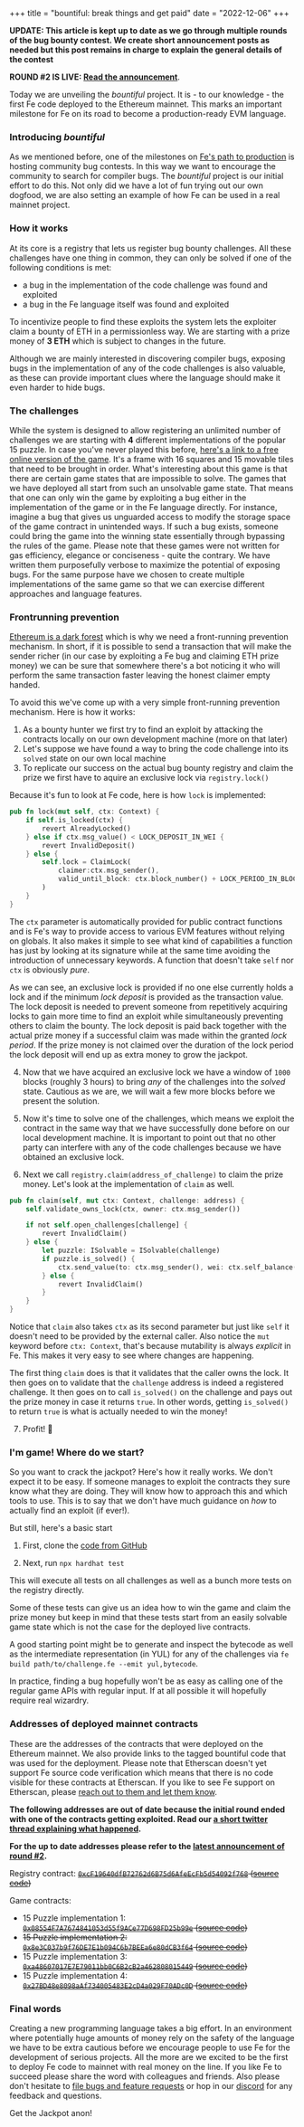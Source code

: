 +++
title = "bountiful: break things and get paid"
date = "2022-12-06"
+++

**UPDATE: This article is kept up to date as we go through multiple rounds of the bug bounty contest. We create short announcement posts as needed but this post remains in charge to explain the general details of the contest**

**ROUND #2 IS LIVE: [Read the announcement](/posts/bountiful-round-2)**.

Today we are unveiling the *bountiful* project. It is - to our knowledge - the first Fe code deployed to the Ethereum mainnet. This marks an important milestone for Fe on its road to become a production-ready EVM language.

### Introducing *bountiful*

As we mentioned before, one of the milestones on [Fe's path to production](https://blog.fe-lang.org/posts/path-to-production/) is hosting community bug contests. In this way we want to encourage the community to search for compiler bugs. The *bountiful* project is our initial effort to do this. Not only did we have a lot of fun trying out our own dogfood, we are also setting an example of how Fe can be used in a real mainnet project.

### How it works

At its core is a registry that lets us register bug bounty challenges. All these challenges have one thing in common, they can only be solved if one of the following conditions is met:

- a bug in the implementation of the code challenge was found and exploited
- a bug in the Fe language itself was found and exploited

To incentivize people to find these exploits the system lets the exploiter claim a bounty of ETH in a permissionless way. We are starting with a prize money of **3 ETH** which is subject to changes in the future.

Although we are mainly interested in discovering compiler bugs, exposing bugs in the implementation of any of the code challenges is also valuable, as these can provide important clues where the language should make it even harder to hide bugs.

### The challenges

While the system is designed to allow registering an unlimited number of challenges we are starting with **4** different implementations of the popular 15 puzzle. In case you've never played this before, [here's a link to a free online version of the game](https://15puzzle.netlify.app/). It's a frame with 16 squares and 15 movable tiles that need to be brought in order. What's interesting about this game is that there are certain game states that are impossible to solve. The games that we have deployed all start from such an unsolvable game state. That means that one can only win the game by exploiting a bug either in the implementation of the game or in the Fe language directly. For instance, imagine a bug that gives us unguarded access to modify the storage space of the game contract in unintended ways. If such a bug exists, someone could bring the game into the winning state essentially through bypassing the rules of the game.
Please note that these games were not written for gas efficiency, elegance or conciseness - quite the contrary. We have written them purposefully verbose to maximize the potential of exposing bugs. For the same purpose have we chosen to create multiple implementations of the same game so that we can exercise different approaches and language features.

### Frontrunning prevention

[Ethereum is a dark forest](https://www.paradigm.xyz/2020/08/ethereum-is-a-dark-forest) which is why we need a front-running prevention mechanism. In short, if it is possible to send a transaction that will make the sender richer (in our case by exploiting a Fe bug and claiming ETH prize money) we can be sure that somewhere there's a bot noticing it who will perform the same transaction faster leaving the honest claimer empty handed.

To avoid this we've come up with a very simple front-running prevention mechanism. Here is how it works:

1. As a bounty hunter we first try to find an exploit by attacking the contracts locally on our own development machine (more on that later)
2. Let's suppose we have found a way to bring the code challenge into its `solved` state on our own local machine
3. To replicate our success on the actual bug bounty registry and claim the prize we first have to aquire an exclusive lock via `registry.lock()`

Because it's fun to look at Fe code, here is how `lock` is implemented:

```rust
pub fn lock(mut self, ctx: Context) {
    if self.is_locked(ctx) {
        revert AlreadyLocked()
    } else if ctx.msg_value() < LOCK_DEPOSIT_IN_WEI {
        revert InvalidDeposit()
    } else {
        self.lock = ClaimLock(
            claimer:ctx.msg_sender(),
            valid_until_block: ctx.block_number() + LOCK_PERIOD_IN_BLOCKS
        )
    }
}
```

The `ctx` parameter is automatically provided for public contract functions and is Fe's way to provide access to various EVM features without relying on globals. It also makes it simple to see what kind of capabilities a function has just by looking at its signature while at the same time avoiding the introduction of unnecessary keywords. A function that doesn't take `self` nor `ctx` is obviously *pure*.

As we can see, an exclusive lock is provided if no one else currently holds a lock and if the minimum *lock deposit* is provided as the transaction value. The lock deposit is needed to prevent someone from repetitively acquiring locks to gain more time to find an exploit while simultaneously preventing others to claim the bounty. The lock deposit is paid back together with the actual prize money if a successful claim was made within the granted *lock period*. If the prize money is not claimed over the duration of the lock period the lock deposit will end up as extra money to grow the jackpot. 

4. Now that we have acquired an exclusive lock we have a window of `1000` blocks (roughly 3 hours) to bring *any* of the challenges into the *solved* state. Cautious as we are, we will wait a few more blocks before we present the solution.

5. Now it's time to solve one of the challenges, which means we exploit the contract in the same way that we have successfully done before on our local development machine. It is important to point out that no other party can interfere with any of the code challenges because we have obtained an exclusive lock.

6. Next we call `registry.claim(address_of_challenge)` to claim the prize money. Let's look at the implementation of `claim` as well.

```rust
pub fn claim(self, mut ctx: Context, challenge: address) {
    self.validate_owns_lock(ctx, owner: ctx.msg_sender())

    if not self.open_challenges[challenge] {
        revert InvalidClaim()
    } else {
        let puzzle: ISolvable = ISolvable(challenge)
        if puzzle.is_solved() {
            ctx.send_value(to: ctx.msg_sender(), wei: ctx.self_balance())
        } else {
            revert InvalidClaim()
        }
    }
}
```

Notice that `claim` also takes `ctx` as its second parameter but just like `self` it doesn't need to be provided by the external caller. Also notice the `mut` keyword before `ctx: Context`, that's because mutability is always *explicit* in Fe. This makes it very easy to see where changes are happening.

The first thing `claim` does is that it validates that the caller owns the lock. It then goes on to validate that the `challenge` address is indeed a registered challenge. It then goes on to call `is_solved()` on the challenge and pays out the prize money in case it returns `true`. In other words, getting `is_solved()` to return `true` is what is actually needed to win the money!

7. Profit! 💸

### I'm game! Where do we start?

So you want to crack the jackpot? Here's how it really works. We don't expect it to be easy. If someone manages to exploit the contracts they sure know what they are doing. They will know how to approach this and which tools to use. This is to say that we don't have much guidance on *how* to actually find an exploit (if ever!).

But still, here's a basic start

1. First, clone the [code from GitHub](https://github.com/fe-lang/bountiful)

2. Next, run `npx hardhat test`

This will execute all tests on all challenges as well as a bunch more tests on the registry directly.

Some of these tests can give us an idea how to win the game and claim the prize money but keep in mind that these tests start from an easily solvable game state which is not the case for the deployed live contracts.

A good starting point might be to generate and inspect the bytecode as well as the intermediate representation (in YUL) for any of the challenges via `fe build path/to/challenge.fe --emit yul,bytecode`.

In practice, finding a bug hopefully won't be as easy as calling one of the regular game APIs with regular input. If at all possible it will hopefully require real wizardry.

### Addresses of deployed mainnet contracts

These are the addresses of the contracts that were deployed on the Ethereum mainnet. We also provide links to the tagged bountiful code that was used for the deployment. Please note that Etherscan doesn't yet support Fe source code verification which means that there is no code visible for these contracts at Etherscan. If you like to see Fe support on Etherscan, please [reach out to them and let them know](https://etherscan.io/contactus).

**The following addresses are out of date because the initial round ended with one of the contracts getting exploited. Read our [a short twitter thread explaining what happened](https://twitter.com/official_fe/status/1600810003253719040).**

**For the up to date addresses please refer to the [latest announcement of round #2](/posts/bountiful-round-2).**

Registry contract: ~~[`0xcF19640dfB72762d6B75d6AfeEcFb5d54092f768`](https://etherscan.io/address/0xcF19640dfB72762d6B75d6AfeEcFb5d54092f768) ([source code](https://github.com/fe-lang/bountiful/blob/0.1.0/contracts/src/registry/registry.fe))~~

Game contracts:

- 15 Puzzle implementation 1: ~~[`0x08554F7A7674841053d55f9ACe77D698FD25b99e`](https://etherscan.io/address/0x08554F7A7674841053d55f9ACe77D698FD25b99e) ([source code](https://github.com/fe-lang/bountiful/blob/0.1.0/contracts/src/challenges/game.fe))~~
- ~~15 Puzzle implementation 2: [`0x8e3C037b9f76DE7E1b094C6b7BEEa6e80dCB3f64`](https://etherscan.io/address/0x8e3C037b9f76DE7E1b094C6b7BEEa6e80dCB3f64) ([source code](https://github.com/fe-lang/bountiful/blob/0.1.0/contracts/src/challenges/game_i8.fe))~~
- 15 Puzzle implementation 3: ~~[`0xa48607017E7E79011bb0C6B2cB2a462808015449`](https://etherscan.io/address/0xa48607017E7E79011bb0C6B2cB2a462808015449) ([source code](https://github.com/fe-lang/bountiful/blob/0.1.0/contracts/src/challenges/game3.fe))~~
- 15 Puzzle implementation 4: ~~[`0x27BD48e8098aAf734005483E2cD4a029F70ADc0D`](https://etherscan.io/address/0x27BD48e8098aAf734005483E2cD4a029F70ADc0D) ([source code](https://github.com/fe-lang/bountiful/blob/0.1.0/contracts/src/challenges/game3.fe))~~

### Final words

Creating a new programming language takes a big effort. In an environment where potentially huge amounts of money rely on the safety of the language we have to be extra cautious before we encourage people to use Fe for the development of serious projects. All the more are we excited to be the first to deploy Fe code to mainnet with real money on the line. If you like Fe to succeed please share the word with colleagues and friends. Also please don't hesitate to [file bugs and feature requests](https://github.com/ethereum/fe/issues) or hop in our [discord](https://discord.gg/ywpkAXFjZH) for any feedback and questions.

Get the Jackpot anon!

